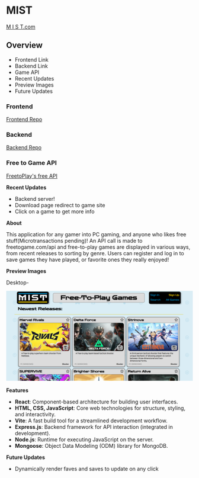 # MIST

[M I S T.com](https://mist.port0.org/)

## Overview

- Frontend Link
- Backend Link
- Game API
- Recent Updates
- Preview Images
- Future Updates

### Frontend

[Frontend Repo](https://github.com/Weaver17/Mist-frontend)

### Backend

[Backend Repo](https://github.com/Weaver17/Mist-backend)

### Free to Game API

[FreetoPlay's free API](https://www.freetogame.com/api-doc)

**Recent Updates**

- Backend server!
- Download page redirect to game site
- Click on a game to get more info

**About**

This application for any gamer into PC gaming, and anyone who likes free stuff(Microtransactions pending)! An API call is made to freetogame.com/api and free-to-play games are displayed in various ways, from recent releases to sorting by genre. Users can register and log in to save games they have played, or favorite ones they really enjoyed!

**Preview Images**

Desktop-

![Desktop](./public/screenshots/Desktop-Main.png)

**Features**

- **React**: Component-based architecture for building user interfaces.
- **HTML, CSS, JavaScript**: Core web technologies for structure, styling, and interactivity.
- **Vite**: A fast build tool for a streamlined development workflow.
- **Express.js**: Backend framework for API interaction (integrated in development).
- **Node.js**: Runtime for executing JavaScript on the server.
- **Mongoose**: Object Data Modeling (ODM) library for MongoDB.

**Future Updates**

- Dynamically render faves and saves to update on any click
